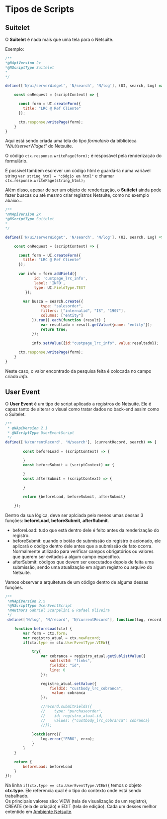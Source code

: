 # Tipos de Scripts

## Suitelet
O **Suitelet** é nada mais que uma tela para o Netsuite.  

Exemplo:  

~~~javascript
/**
*@NApiVersion 2x
*@NScriptType Suitelet
*
*/

define(['N/ui/serverWidget', 'N/search', 'N/log'], (UI, search, Log) => {

    const onRequest = (scriptContext) => {

      const form = UI.createForm({
        title: "LRC @ Ref Cliente"
      });

      ctx.response.writePage(form);
    }
}
~~~

Aqui está sendo criada uma tela do tipo *formulario* da biblioteca *"N/ui/serverWidget"* do Netsuite.  

O código `ctx.response.writePage(form);` é resposável pela renderização do formulário.  

É possível também escrever um código html e guardá-la numa variável string `var string_html = "códgio em html"` e chamar `ctx.response.writePage(string_html);`  

Além disso, apesar de ser um objeto de renderização, o **Suitelet** ainda pode fazer buscas ou até mesmo criar registros Netsuite, como no exemplo abaixo...

~~~javascript
/**
*@NApiVersion 2x
*@NScriptType Suitelet
*
*/

define(['N/ui/serverWidget', 'N/search', 'N/log'], (UI, search, Log) => {

    const onRequest = (scriptContext) => {

      const form = UI.createForm({
        title: "LRC @ Ref Cliente"
      });
      
      var info = form.addField({
             id: 'custpage_lrc_info',
             label: 'INFO',
             type: UI.FieldType.TEXT
         });
         
        var busca = search.create({
                type: "salesorder",
                filters: ["internalid", "IS", "1907"],
                columns: ["entity"]
            }).run().each(function (result) {
                var resultado = result.getValue({name: "entity"});
                return true;
            });
            
            info.setValue({id:"custpage_lrc_info", value:resultado});

      ctx.response.writePage(form);
    }
}
~~~
Neste caso, o valor encontrado da pesquisa feita é colocada no campo criado *info*.

## User Event
O **User Event** é um tipo de script aplicado a registros do Netsuite. Ele é capaz tanto de alterar o visual como tratar dados no back-end assim como o Suitelet.

~~~javascript
/**
 * @NApiVersion 2.1
 * @NScriptType UserEventScript
 */
define(['N/currentRecord', 'N/search'], (currentRecord, search) => {
        
        const beforeLoad = (scriptContext) => {

        }
        const beforeSubmit = (scriptContext) => {

        }
        const afterSubmit = (scriptContext) => {

        }

        return {beforeLoad, beforeSubmit, afterSubmit}

    });
~~~
Dentro da sua lógica, deve ser aplciada pelo menos umas dessas 3 funções: **beforeLoad**,  **beforeSubmit**,  **afterSubmit**.  
- beforeLoad: tudo que está dentro dele é feito antes da renderização do registro.
- beforeSubmit: quando o botão de submissão do registro é acionado, ele aplicará o código dentro dele antes que a submissão de fato ocorra.  
Normalmente utilizado para verificar campos obrigatórios ou valores que querem ser evitados a algum campo específico.
- afterSubmit: códigos que devem ser executados depois de feita uma submissão, sendo uma atualização em algum registro ou arquivo do Netsuite.  

Vamos observar a arquitetura de um código dentro de alguma dessas funções.
~~~javascript
/**
 *@NApiVersion 2.x
 *@NScriptType UserEventScript
 *@Authors Gabriel Scarpelini & Rafael Oliveira
 */
 define(['N/log', 'N/record', 'N/currentRecord'], function(log, record, currentRecord) {

    function beforeLoad(ctx) {
        var form = ctx.form;
        var registro_atual = ctx.newRecord;    
        if(ctx.type == ctx.UserEventType.VIEW){

            try{
                var cobranca = registro_atual.getSublistValue({
                    sublistId: "links",
                    fieldId: "id",
                    line: 0
                });

                registro_atual.setValue({
                    fieldId: "custbody_lrc_cobranca",
                     value: cobranca
                });

                //record.submitFields({
                //    type: "purchaseorder",
                //    id: registro_atual.id,
                //    values: {"custbody_lrc_cobranca": cobranca}
                //});
                
            }catch(erro){
                log.error("ERRO", erro);
            }
        }
    }

    return {
        beforeLoad: beforeLoad
    }
});
~~~
Na linha `if(ctx.type == ctx.UserEventType.VIEW){` temos o objeto **ctx.type**. Ele referencia qual é o tipo do contexto onde está sendo trabalhado.  
Os principais valores são: VIEW (tela de visualização de um registro), CREATE (tela de criação) e EDIT (tela de edição).
Cada um desses melhor ententido em [Ambiente Netsuite]().




